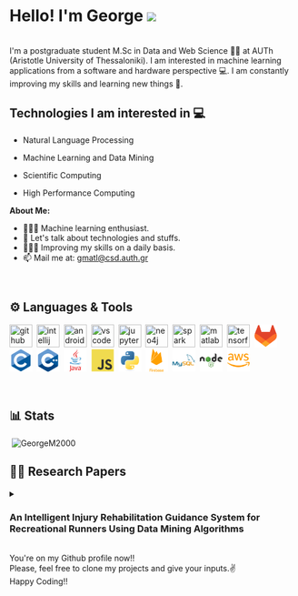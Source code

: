 # Hello! I'm George <img src="https://github.com/TheDudeThatCode/TheDudeThatCode/blob/master/Assets/Developer.gif" width="80px">

<br />
I'm a postgraduate student M.Sc in Data and Web Science 👨‍💻 at AUTh (Aristotle University of Thessaloniki). I am interested in machine learning applications from a software and hardware perspective 💻. I am constantly improving my skills and learning new things 🚀.
<br/>

## Technologies I am interested in :computer:

- Natural Language Processing
- Machine Learning and Data Mining
- Scientific Computing
- High Performance Computing

  <!-- <br/>
  <br/>
  <img align="right" alt="GIF" src="https://media.giphy.com/media/ZVik7pBtu9dNS/giphy.gif" />
  </br> -->

**About Me:**

- 👨🏽‍💻 Machine learning enthusiast.
- 💬 Let's talk about technologies and stuffs.
- 👨🏽‍💼 Improving my skills on a daily basis.
- 📫 Mail me at: gmatl@csd.auth.gr
<br/>

## ⚙️ Languages & Tools

<img src="https://user-images.githubusercontent.com/25181517/192108374-8da61ba1-99ec-41d7-80b8-fb2f7c0a4948.png" title="github" width="40" height="40"/>&nbsp;
<img src="https://user-images.githubusercontent.com/25181517/192108890-200809d1-439c-4e23-90d3-b090cf9a4eea.png" title="intellij" width="40" height="40"/>&nbsp;
<img src="https://user-images.githubusercontent.com/25181517/192108895-20dc3343-43e3-4a54-a90e-13a4abbc57b9.png" title="androidstudio" width="40" height="40"/>&nbsp;
<img src="https://user-images.githubusercontent.com/25181517/192108891-d86b6220-e232-423a-bf5f-90903e6887c3.png" title="vscode" width="40" height="40"/>&nbsp;
<img src="https://user-images.githubusercontent.com/25181517/183914128-3fc88b4a-4ac1-40e6-9443-9a30182379b7.png" title="jupyternotebook" width="40" height="40"/>&nbsp;
<img src="https://user-images.githubusercontent.com/25181517/182884027-02cf00e4-6ac5-49a8-816d-3287a26bc5b4.png" title="neo4j" width="40" height="40"/>&nbsp;
<img src="https://user-images.githubusercontent.com/25181517/184357834-eba1eee1-6074-4b9c-8ed3-5373868096cc.png" title="spark" width="40" height="40"/>&nbsp;
<img src="https://user-images.githubusercontent.com/25181517/192106593-610ee31c-995e-4f24-b8e1-0f18eead6fae.png" title="matlab" width="40" height="40"/>&nbsp;
<img src="https://user-images.githubusercontent.com/25181517/223639822-2a01e63a-a7f9-4a39-8930-61431541bc06.png" title="tensorflow" width="40" height="40"/>&nbsp;
<img src="https://github.com/devicons/devicon/blob/master/icons/gitlab/gitlab-original.svg" title="gitlab" alt="gitlab" width="40" height="40"/>&nbsp;
<img src="https://github.com/devicons/devicon/blob/master/icons/c/c-original.svg" title="C" alt="C" width="40" height="40"/>&nbsp;
<img src="https://github.com/devicons/devicon/blob/master/icons/cplusplus/cplusplus-original.svg" title="C++" alt="C++" width="40" height="40"/>&nbsp;
<img src="https://github.com/devicons/devicon/blob/master/icons/java/java-original-wordmark.svg" title="Java" alt="Java" width="40" height="40"/>&nbsp;
<img src="https://github.com/devicons/devicon/blob/master/icons/javascript/javascript-original.svg" title="JavaScript" alt="JavaScript" width="40" height="40"/>&nbsp;
<img src="https://github.com/devicons/devicon/blob/master/icons/python/python-original.svg" title="Python" alt="Python" width="40" height="40"/>&nbsp;
<img src="https://github.com/devicons/devicon/blob/master/icons/firebase/firebase-plain-wordmark.svg" title="Firebase" alt="Firebase" width="40" height="40"/>&nbsp;
<img src="https://github.com/devicons/devicon/blob/master/icons/mysql/mysql-original-wordmark.svg" title="MySQL"  alt="MySQL" width="40" height="40"/>&nbsp;
<img src="https://github.com/devicons/devicon/blob/master/icons/nodejs/nodejs-original-wordmark.svg" title="NodeJS" alt="NodeJS" width="40" height="40"/>&nbsp;
<img src="https://github.com/devicons/devicon/blob/master/icons/amazonwebservices/amazonwebservices-plain-wordmark.svg" title="AWS" alt="AWS" width="40" height="40"/>&nbsp;

<br/>

## 📊 Stats

<p style="text-align: center;">
  <p>
    &nbsp;<img align="center" src="https://github-readme-stats.vercel.app/api/top-langs?username=GeorgeM2000&show_icons=true&locale=en&layout=compact&theme=github_dark" alt="GeorgeM2000"/>
  </p>
</p>

## 👨‍💻 Research Papers

<details>
<summary><h3 color: #4CAF50; font-family: Arial, sans-serif; font-weight: bold;">An Intelligent Injury Rehabilitation Guidance System for Recreational Runners Using Data Mining Algorithms</h3></summary>

<!--![An Intelligent Injury Rehabilitation Guidance System for Recreational Runners Using Data Mining Algorithms](Injury_Rehabilitation_Guidance_System.png)-->
<a href="https://www.mdpi.com/1999-4893/16/11/523">
        <img src="Injury_Rehabilitation_Guidance_System.png" alt="An Intelligent Injury Rehabilitation Guidance System for Recreational Runners Using Data Mining Algorithms" style="max-width: 100%; height: auto;">
    </a>

</details>

    





</br>
You're on my Github profile now!!
<br/>
Please, feel free to clone my projects and give your inputs.✌
<br/>
Happy Coding!!
